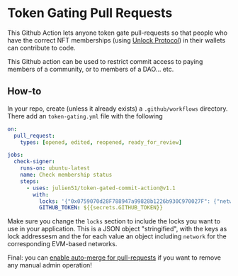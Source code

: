 # Token Gating Pull Requests

This Github Action lets anyone token gate pull-requests so that people who have the correct NFT memberships (using [Unlock Protocol](https://unlock-protocol.com)) in their wallets can contribute to code.

This Github action can be used to restrict commit access to paying members of a community, or to members of a DAO... etc.

## How-to

In your repo, create (unless it already exists) a `.github/workflows` directory. There add an `token-gating.yml` file with the following

```yaml
on:
  pull_request:
    types: [opened, edited, reopened, ready_for_review]

jobs:
  check-signer:
    runs-on: ubuntu-latest
    name: Check membership status
    steps:
      - uses: julien51/token-gated-commit-action@v1.1
        with:
          locks: '{"0x0759070d28F788947a99828b1226b930C970027F": {"network": 4}, "0x1206b31eEd5Ceb34E91f53249339Ae221e673177": {"network": 4}}'
          GITHUB_TOKEN: ${{secrets.GITHUB_TOKEN}}
```

Make sure you change the `locks` section to include the locks you want to use in your application. This is a JSON object "stringified", with the keys as lock addressesm and the for each value an object including `network` for the corresponding EVM-based networks.

Final: you can [enable auto-merge for pull-requests](https://docs.github.com/en/repositories/configuring-branches-and-merges-in-your-repository/configuring-pull-request-merges/managing-auto-merge-for-pull-requests-in-your-repository) if you want to remove any manual admin operation!
